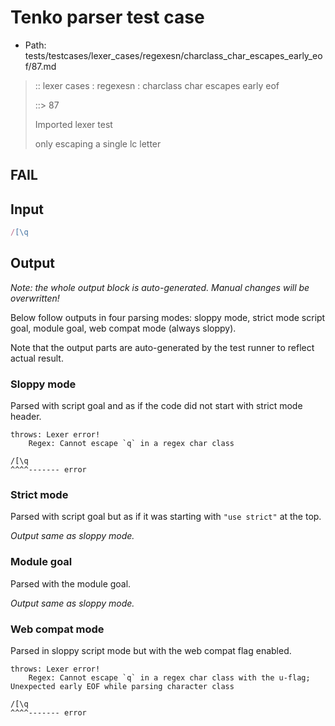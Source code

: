 # Tenko parser test case

- Path: tests/testcases/lexer_cases/regexesn/charclass_char_escapes_early_eof/87.md

> :: lexer cases : regexesn : charclass char escapes early eof
>
> ::> 87
>
> Imported lexer test
>
> only escaping a single lc letter

## FAIL

## Input

`````js
/[\q
`````

## Output

_Note: the whole output block is auto-generated. Manual changes will be overwritten!_

Below follow outputs in four parsing modes: sloppy mode, strict mode script goal, module goal, web compat mode (always sloppy).

Note that the output parts are auto-generated by the test runner to reflect actual result.

### Sloppy mode

Parsed with script goal and as if the code did not start with strict mode header.

`````
throws: Lexer error!
    Regex: Cannot escape `q` in a regex char class

/[\q
^^^^------- error
`````

### Strict mode

Parsed with script goal but as if it was starting with `"use strict"` at the top.

_Output same as sloppy mode._

### Module goal

Parsed with the module goal.

_Output same as sloppy mode._

### Web compat mode

Parsed in sloppy script mode but with the web compat flag enabled.

`````
throws: Lexer error!
    Regex: Cannot escape `q` in a regex char class with the u-flag; Unexpected early EOF while parsing character class

/[\q
^^^^------- error
`````

